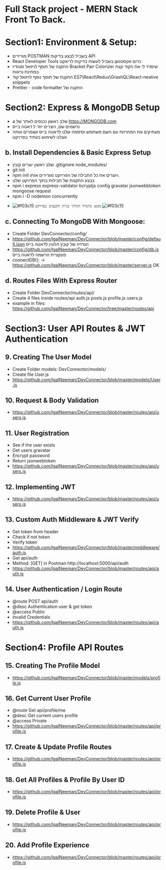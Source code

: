 # Full Stack project - MERN Stack Front To Back.

# Section1: Environment & Setup:
- מורידים POSTMAN בשביל לבצע בדיקות API
- React Developer Tools כרום אקסטנשן בשביל לעשות בדיקות לריאקט
- התקנה של תוסף לויזואל סטודיו Bracket Pair Colorizer שיסדר לי את הקוד קצת במחינת נראות
- התקנת של תוסף נוסף לויזואל קוד ES7\React\Redux\GrashQL\React-neative snippets
- Prettier - code formatter התקנה של


# Section2: Express & MongoDB Setup
- a שלב ראשון נכנסים לאתר של https://MONGODB.com
- נרשמים שם, ויוצרים יוזר ל דאטה בייס
- מעתיקים את המחרוזת עם השם משתמש וסיסמה שלנו לדאטה בייס ושומרים אותה אצלנו לשימוש בעתיד בפרויקט

## b. Install Dependencies & Basic Express Setup
- שלב ראשון יוצרים קובץ .gitignore node_modules/
- git init
- npm init ויוצרים את כל החבילה של הפרויקט מגדירים אותו.
- נבצע התקנות של חבילות בתוך הפרויקט שלנו:
- npm i express express-validator bcryptjs config gravatar jsonwebbtoken mongoose request
- npm i -D nodemon concurrently

* ![#f03c15](https://via.placeholder.com/15/f03c15/000000?text=+) `מכאן מתחיל תהליך בניית הקבצים בפרויקט` ![#f03c15](https://via.placeholder.com/15/f03c15/000000?text=+)

## c. Connecting To MongoDB With Mongoose:
- Create Folder DevConnector/config/
- https://github.com/IgalNeeman/DevConnector/blob/master/config/default.json הגדרה של קובץ הלוגין לדאטה בייס
- https://github.com/IgalNeeman/DevConnector/blob/master/config/db.js פונקציית הרשמה לדאטה בייס
- coonectDB(); -> https://github.com/IgalNeeman/DevConnector/blob/master/server.js OK

## d. Routes Files With Express Router
- Create Folder DevConnector/routes/api/
- Create 4 files inside routes/api auth.js posts.js profile.js users.js
- example in files: https://github.com/IgalNeeman/DevConnector/tree/master/routes/api


# Section3: User API Routes & JWT Authentication
## 9. Creating The User Model
- Create Folder models: DevConnector/models/
- Create file User.js
- https://github.com/IgalNeeman/DevConnector/blob/master/models/User.js

## 10. Request & Body Validation
- https://github.com/IgalNeeman/DevConnector/blob/master/routes/api/users.js

## 11. User Registration
- See if the user exists
- Get users gravatar
- Encrypt password
- Return jsonwebtoken
- https://github.com/IgalNeeman/DevConnector/blob/master/routes/api/users.js

## 12. Implementing JWT
- https://github.com/IgalNeeman/DevConnector/blob/master/routes/api/users.js

## 13. Custom Auth Middleware & JWT Verify
- Get token from header
- Check if not token
- Verify token
- https://github.com/IgalNeeman/DevConnector/blob/master/middleware/auth.js
- Get api/auth
- Method: [GET] in Postman http://localhost:5000/api/auth
- https://github.com/IgalNeeman/DevConnector/blob/master/routes/api/auth.js

## 14. User Authentication / Login Route
- @route POST api/auth
- @desc Authentication user & get token
- @access Public
- Invalid Credentials
- https://github.com/IgalNeeman/DevConnector/blob/master/routes/api/auth.js


# Section4: Profile API Routes
## 15. Creating The Profile Model
- https://github.com/IgalNeeman/DevConnector/blob/master/models/profile.js

## 16. Get Current User Profile
* @route Get api/profile/me
* @desc Get current users profile
* @access Private
* https://github.com/IgalNeeman/DevConnector/blob/master/routes/api/profile.js

## 17. Create & Update Profile Routes
* https://github.com/IgalNeeman/DevConnector/blob/master/routes/api/profile.js

## 18. Get All Profiles & Profile By User ID
* https://github.com/IgalNeeman/DevConnector/blob/master/routes/api/profile.js

## 19. Delete Profile & User
* https://github.com/IgalNeeman/DevConnector/blob/master/routes/api/profile.js

## 20. Add Profile Experience
* https://github.com/IgalNeeman/DevConnector/blob/master/routes/api/profile.js
